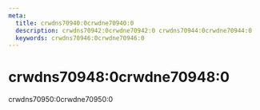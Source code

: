 ```yaml
---
meta:
  title: crwdns70940:0crwdne70940:0
  description: crwdns70942:0crwdne70942:0 crwdns70944:0crwdne70944:0
  keywords: crwdns70946:0crwdne70946:0
---
```


# crwdns70948:0crwdne70948:0

crwdns70950:0crwdne70950:0

<entry-ad />

<backmatter />
